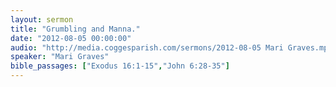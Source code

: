 ```yaml
---
layout: sermon
title: "Grumbling and Manna."
date: "2012-08-05 00:00:00"
audio: "http://media.coggesparish.com/sermons/2012-08-05 Mari Graves.mp3"
speaker: "Mari Graves"
bible_passages: ["Exodus 16:1-15","John 6:28-35"]
---
```


